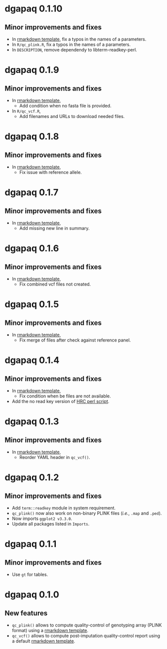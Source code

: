 # dgapaq 0.1.10

## Minor improvements and fixes

* In [rmarkdown template](inst/rmarkdown/templates/qc_vcf/skeleton/skeleton.Rmd), fix a typos in the names of a parameters.
* In `R/qc_plink.R`, fix a typos in the names of a parameters.
* In `DESCRIPTION`, remove dependendy to libterm-readkey-perl.

# dgapaq 0.1.9

## Minor improvements and fixes

* In [rmarkdown template](inst/rmarkdown/templates/qc_vcf/skeleton/skeleton.Rmd),
  + Add condition when no fasta file is provided.
* In `R/qc_vcf.R`, 
  + Add filenames and URLs to download needed files.

# dgapaq 0.1.8

## Minor improvements and fixes

* In [rmarkdown template](inst/rmarkdown/templates/qc_vcf/skeleton/skeleton.Rmd),
  + Fix issue with reference allele.

# dgapaq 0.1.7

## Minor improvements and fixes

* In [rmarkdown template](inst/rmarkdown/templates/qc_vcf/skeleton/skeleton.Rmd),
  + Add missing new line in summary.

# dgapaq 0.1.6

## Minor improvements and fixes

* In [rmarkdown template](inst/rmarkdown/templates/qc_vcf/skeleton/skeleton.Rmd),
  + Fix combined vcf files not created.

# dgapaq 0.1.5

## Minor improvements and fixes

* In [rmarkdown template](inst/rmarkdown/templates/qc_vcf/skeleton/skeleton.Rmd),
  + Fix merge of files after check against reference panel.

# dgapaq 0.1.4

## Minor improvements and fixes

* In [rmarkdown template](inst/rmarkdown/templates/qc_vcf/skeleton/skeleton.Rmd),
  + Fix condition when be files are not available.
* Add the no read key version of [HRC perl script](inst/perl/HRC-1000G-check-bim-NoReadKey.pl).

# dgapaq 0.1.3

## Minor improvements and fixes

* In [rmarkdown template](inst/rmarkdown/templates/qc_vcf/skeleton/skeleton.Rmd),
  + Reorder YAML header in `qc_vcf()`.

# dgapaq 0.1.2

## Minor improvements and fixes

* Add `term::readkey` module in system requirement.
* `qc_plink()` now also work on non-binary PLINK files (*i.e.*, `.map` and `.ped`).
* Now imports `ggplot2 v3.3.0`.
* Update all packages listed in `Imports`.

# dgapaq 0.1.1

## Minor improvements and fixes

* Use `gt` for tables.

# dgapaq 0.1.0

## New features

* `qc_plink()` allows to compute quality-control of genotyping array (PLINK format) 
    using a [rmarkdown template](inst/rmarkdown/templates/qc_plink/skeleton/skeleton.Rmd).
* `qc_vcf()` allows to compute post-imputation quality-control report 
    using a default [rmarkdown template](inst/rmarkdown/templates/qc_vcf/skeleton/skeleton.Rmd).


